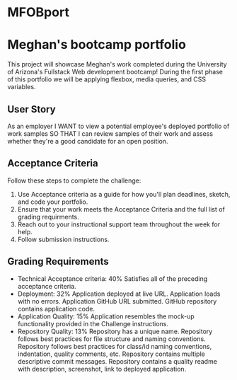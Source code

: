 # MFOBport
# Meghan's bootcamp portfolio

This project will showcase Meghan's work completed during the University of Arizona's Fullstack Web development bootcamp! During the first phase of this portfolio we will be applying flexbox, media queries, and CSS variables. 
## User Story 
As an employer 
I WANT to view a potential employee's deployed portfolio of work samples
SO THAT I can review samples of their work and assess whether they're a good candidate for an open position. 
## Acceptance Criteria
Follow these steps to complete the challenge: 
1. Use Acceptance criteria as a guide for how you'll plan deadlines, sketch, and code your portfolio. 
2. Ensure that your work meets the Acceptance Criteria and the full list of grading requirments. 
3. Reach out to your instructional support team throughout the week for help. 
4. Follow submission instructions.

## Grading Requirements
- Technical Acceptance criteria: 40%
Satisfies all of the preceding acceptance criteria.
- Deployment: 32%
Application deployed at live URL.
Application loads with no errors.
Application GitHub URL submitted.
GitHub repository contains application code.
- Application Quality: 15%
Application resembles the mock-up functionality provided in the Challenge instructions.
- Repository Quality: 13%
Repository has a unique name.
Repository follows best practices for file structure and naming conventions.
Repository follows best practices for class/id naming conventions, indentation, quality comments, etc.
Repository contains multiple descriptive commit messages.
Repository contains a quality readme with description, screenshot, link to deployed application.






